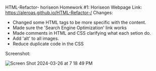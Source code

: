 HTML-Refactor- horiseon
Homework #1: Horiseon Webpage 
Link: https://aleroas.github.io/HTML-Refactor-/
Changes:
- Changed some HTML tags to be more specific with the content.
- Made sure the 'Search Engine Optimization' link works
- Made comments in HTML and CSS clarifying what each setion do.
- Add 'alt' to all images.
- Reduce duplicate code in the CSS


Screenshot:

![Screen Shot 2024-03-26 at 7 18 49 PM](https://github.com/aleroas/HTML-Refactor-/assets/159299095/25deaad8-fa58-42e4-af0a-c88ff7bb9a03)

